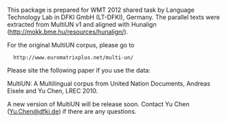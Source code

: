This package is prepared for WMT 2012 shared task by Language Technology 
Lab in DFKI GmbH (LT-DFKI), Germany. The parallel texts were extracted from 
MultiUN v1 and aligned with Hunalign (http://mokk.bme.hu/resources/hunalign/).

For the original MultiUN corpus, please go to

      http://www.euromatrixplus.net/multi-un/

Please site the following paper if you use the data:

MultiUN: A Multilingual corpus from United Nation Documents, 
Andreas Eisele and Yu Chen, LREC 2010.

A new version of MultiUN will be release soon.
Contact Yu Chen (Yu.Chen@dfki.de) if there are any questions. 
